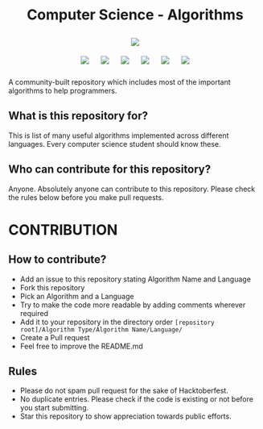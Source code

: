 <h1 align="center">Computer Science - Algorithms</h1>

<p align="center">
<img style="padding:10px;" src="https://img.shields.io/badge/Open%20Source-💕%20-9cf?style=for-the-badge"><br>
<img style="padding:10px;" src="https://img.shields.io/github/contributors/iam-abbas/cs-algorithms?style=flat-square">
<img style="padding:10px;" src="https://img.shields.io/github/hacktoberfest/2019/iam-abbas/cs-algorithms?suggestion_label=Hacktoberfest&style=flat-square">
<img style="padding:10px;" src="https://img.shields.io/github/forks/iam-abbas/cs-algorithms?label=Forks&style=flat-square">
<img style="padding:10px;" src="https://img.shields.io/github/stars/iam-abbas/cs-algorithms?style=flat-square">
<img style="padding:10px;" src="https://img.shields.io/github/languages/count/iam-abbas/cs-algorithms?style=flat-square">
<img style="padding:10px;" src="https://img.shields.io/github/license/iam-abbas/cs-algorithms?style=flat-square">


A community-built repository which includes most of the important algorithms to help programmers.

</p>

## What is this repository for?

This is list of many useful algorithms implemented across different languages. Every computer science student should know these.

## Who can contribute for this repository?

Anyone. Absolutely anyone can contribute to this repository. Please check the rules below before you make pull requests.

# CONTRIBUTION

## How to contribute?

- Add an issue to this repository stating Algorithm Name and Language
- Fork this repository
- Pick an Algorithm and a Language
- Try to make the code more readable by adding comments wherever required
- Add it to your repository in the directory order `[repository root]/Algorithm Type/Algorithm Name/Language/`
- Create a Pull request
- Feel free to improve the README.md

## Rules

- Please do not spam pull request for the sake of Hacktoberfest.
- No duplicate entries. Please check if the code is existing or not before you start submitting.
- Star this repository to show appreciation towards public efforts.
